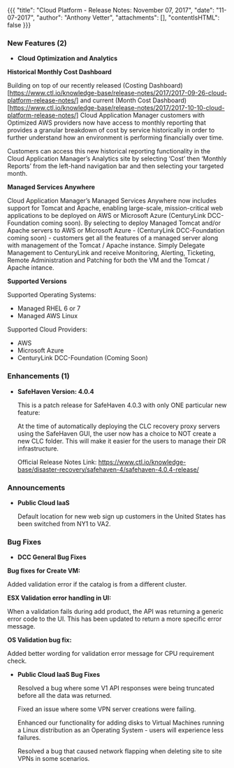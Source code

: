 {{{ 
"title": "Cloud Platform - Release Notes: November 07, 2017", 
"date": "11-07-2017", 
"author": "Anthony Vetter", 
"attachments": [], 
"contentIsHTML": false 
}}}

### New Features (2)

* __Cloud Optimization and Analytics__

__Historical Monthly Cost Dashboard__

   Building on top of our recently released (Costing Dashboard)[https://www.ctl.io/knowledge-base/release-notes/2017/2017-09-26-cloud-platform-release-notes/] and current (Month Cost Dashboard)[https://www.ctl.io/knowledge-base/release-notes/2017/2017-10-10-cloud-platform-release-notes/] Cloud Application Manager customers with Optimized AWS providers now have access to monthly reporting that provides a granular breakdown of cost by service historically in order to further understand how an environment is performing financially over time.

   Customers can access this new historical reporting functionality in the Cloud Application Manager’s Analytics site by selecting ‘Cost’ then ‘Monthly Reports’ from the left-hand navigation bar and then selecting your targeted month.

__Managed Services Anywhere__

   Cloud Application Manager’s Managed Services Anywhere now includes support for Tomcat and Apache, enabling large-scale, mission-critical web applications to be deployed on AWS or Microsoft Azure (CenturyLink DCC-Foundation coming soon). By selecting to deploy Managed Tomcat and/or Apache servers to AWS or Microsoft Azure - (CenturyLink DCC-Foundation coming soon) - customers get all the features of a managed server along with management of the Tomcat / Apache instance. Simply Delegate Management to CenturyLink and receive Monitoring, Alerting, Ticketing, Remote Administration and Patching for both the VM and the Tomcat / Apache intance.

__Supported Versions__

Supported Operating Systems:
* Managed RHEL 6 or 7
* Managed AWS Linux

Supported Cloud Providers:
* AWS
* Microsoft Azure
* CenturyLink DCC-Foundation (Coming Soon)

### Enhancements (1)

* __SafeHaven Version: 4.0.4__

   This is a patch release for SafeHaven 4.0.3 with only ONE particular new feature:

   At the time of automatically deploying the CLC recovery proxy servers using the SafeHaven GUI, the user now has a choice to NOT create a new CLC folder. This will make it easier for the users to manage their DR infrastructure.

   Official Release Notes Link: https://www.ctl.io/knowledge-base/disaster-recovery/safehaven-4/safehaven-4.0.4-release/

### Announcements

* __Public Cloud IaaS__

  Default location for new web sign up customers in the United States has been switched from NY1 to VA2.

### Bug Fixes

* __DCC General Bug Fixes__

__Bug fixes for Create VM:__

   Added validation error if the catalog is from a different cluster.

__ESX Validation error handling in UI:__

   When a validation fails during add product, the API was returning a generic error code to the UI. This has been updated to return a more specific error message.

__OS Validation bug fix:__

   Added better wording for validation error message for CPU requirement check.
  
* __Public Cloud IaaS Bug Fixes__
  
   Resolved a bug where some V1 API responses were being truncated before all the data was returned.

   Fixed an issue where some VPN server creations were failing.

   Enhanced our functionality for adding disks to Virtual Machines running a Linux distribution as an Operating System - users will experience less failures.

   Resolved a bug that caused network flapping when deleting site to site VPNs in some scenarios.
